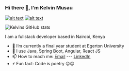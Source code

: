 ### Hi there 👋, I'm Kelvin Musau
 <a href="https://www.linkedin.com/in/kelvin-musau-b33ab1183/"> ![alt text](https://img.shields.io/badge/-LinkedIn-0e76a8?style=plastic&logo=linkedIn)</a> 
 <a href="https://twitter.com/KMusau14">![alt text](https://img.shields.io/badge/-Twitter-1DA1F2?style=plastic&logo=Twitter) </a>

![Kelvins GitHub stats](https://github-readme-stats.vercel.app/api?username=Kmusau&theme=synthwave&show_icons=true&count_private=true)

I am a fullstack developer based in Nairobi, Kenya 
- 🔭 I’m currently a final year student at Egerton University 
- 🌱 I use Java, Spring Boot, Angular, React JS 
- 📫 How to reach me: [Email](mailto:kmusau14@gmail.com)   ---  [LinkedIn](https://www.linkedin.com/in/kelvin-musau-b33ab1183/)
- ⚡ Fun fact: Code is poetry 😊😊


<!--
**Kmusau/Kmusau** is a ✨ _special_ ✨ repository because its `README.md` (this file) appears on your GitHub profile.

I am a fullstack developer based in Nairobi, Kenya

- 🔭 I’m currently a final year student at Egerton University 
- 🌱 I use Java, Spring Boot, Angular, React JS,   
- 👯 I’m looking to collaborate on ...
- 🤔 I’m looking for help with ...
- 💬 Ask me about ...
- 📫 How to reach me: ...
- 😄 Pronouns: ...
- ⚡ Fun fact: Code is poetry 
- ![code](https://user-images.githubusercontent.com/51605137/149787824-f1f2ffbf-1b18-46d5-b91a-c583eb872325.gif)
-->
